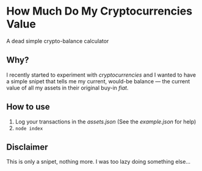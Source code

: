 # How Much Do My Cryptocurrencies Value

A dead simple crypto-balance calculator

## Why?

I recently started to experiment with _cryptocurrencies_ and I wanted to have a simple snipet that tells me my current, would-be balance — the current value of all my assets in their original buy-in _fiat_.

## How to use

1. Log your transactions in the _assets.json_ (See the _example.json_ for help) 
2. `node index`

## Disclaimer

This is only a snipet, nothing more. I was too lazy doing something else...
